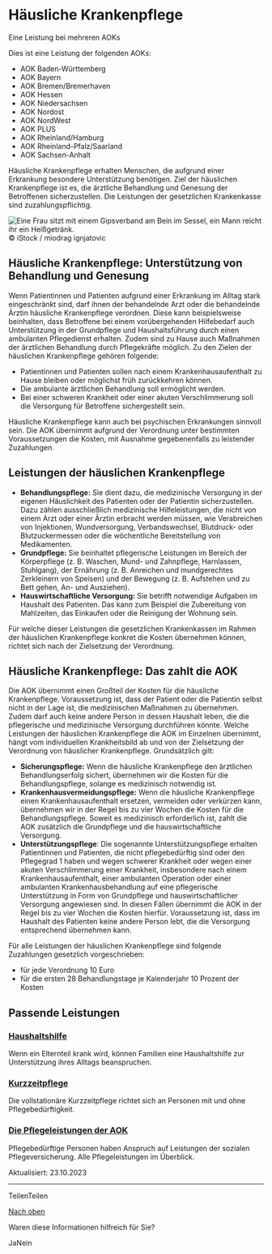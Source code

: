 # Häusliche Krankenpflege

Eine Leistung bei mehreren AOKs

Dies ist eine Leistung der folgenden AOKs:

- AOK Baden-Württemberg
- AOK Bayern
- AOK Bremen/Bremerhaven
- AOK Hessen
- AOK Niedersachsen
- AOK Nordost
- AOK NordWest
- AOK PLUS
- AOK Rheinland/Hamburg
- AOK Rheinland-Pfalz/Saarland
- AOK Sachsen-Anhalt

Häusliche Krankenpflege erhalten Menschen, die aufgrund einer Erkrankung besondere Unterstützung benötigen. Ziel der häuslichen Krankenpflege ist es, die ärztliche Behandlung und Genesung der Betroffenen sicherzustellen. Die Leistungen der gesetzlichen Krankenkasse sind zuzahlungspflichtig.

![Eine Frau sitzt mit einem Gipsverband am Bein im Sessel, ein Mann reicht ihr ein Heißgetränk.](https://www.aok.de/pk/magazin/cms/fileadmin/_processed_/3/f/csm_haeusliche-krankenpflege_699b2f673d.jpg.webp)© iStock / miodrag ignjatovic

## Häusliche Krankenpflege: Unterstützung von Behandlung und Genesung

Wenn Patientinnen und Patienten aufgrund einer Erkrankung im Alltag stark eingeschränkt sind, darf ihnen der behandelnde Arzt oder die behandelnde Ärztin häusliche Krankenpflege verordnen. Diese kann beispielsweise beinhalten, dass Betroffene bei einem vorübergehenden Hilfebedarf auch Unterstützung in der Grundpflege und Haushaltsführung durch einen ambulanten Pflegedienst erhalten. Zudem sind zu Hause auch Maßnahmen der ärztlichen Behandlung durch Pflegekräfte möglich. Zu den Zielen der häuslichen Krankenpflege gehören folgende:

- Patientinnen und Patienten sollen nach einem Krankenhausaufenthalt zu Hause bleiben oder möglichst früh zurückkehren können.
- Die ambulante ärztlichen Behandlung soll ermöglicht werden.
- Bei einer schweren Krankheit oder einer akuten Verschlimmerung soll die Versorgung für Betroffene sichergestellt sein.

Häusliche Krankenpflege kann auch bei psychischen Erkrankungen sinnvoll sein. Die AOK übernimmt aufgrund der Verordnung unter bestimmten Voraussetzungen die Kosten, mit Ausnahme gegebenenfalls zu leistender Zuzahlungen.

## Leistungen der häuslichen Krankenpflege

- **Behandlungspflege:** Sie dient dazu, die medizinische Versorgung in der eigenen Häuslichkeit des Patienten oder der Patientin sicherzustellen. Dazu zählen ausschließlich medizinische Hilfeleistungen, die nicht von einem Arzt oder einer Ärztin erbracht werden müssen, wie Verabreichen von Injektionen, Wundversorgung, Verbandswechsel, Blutdruck- oder Blutzuckermessen oder die wöchentliche Bereitstellung von Medikamenten.
- **Grundpflege:** Sie beinhaltet pflegerische Leistungen im Bereich der Körperpflege (z. B. Waschen, Mund- und Zahnpflege, Harnlassen, Stuhlgang), der Ernährung (z. B. Anreichen und mundgerechtes Zerkleinern von Speisen) und der Bewegung (z. B. Aufstehen und zu Bett gehen, An- und Ausziehen).
- **Hauswirtschaftliche Versorgung:** Sie betrifft notwendige Aufgaben im Haushalt des Patienten. Das kann zum Beispiel die Zubereitung von Mahlzeiten, das Einkaufen oder die Reinigung der Wohnung sein.

Für welche dieser Leistungen die gesetzlichen Krankenkassen im Rahmen der häuslichen Krankenpflege konkret die Kosten übernehmen können, richtet sich nach der Zielsetzung der Verordnung.

## Häusliche Krankenpflege: Das zahlt die AOK

Die AOK übernimmt einen Großteil der Kosten für die häusliche Krankenpflege. Voraussetzung ist, dass der Patient oder die Patientin selbst nicht in der Lage ist, die medizinischen Maßnahmen zu übernehmen. Zudem darf auch keine andere Person in dessen Haushalt leben, die die pflegerische und medizinische Versorgung durchführen könnte. Welche Leistungen der häuslichen Krankenpflege die AOK im Einzelnen übernimmt, hängt vom individuellen Krankheitsbild ab und von der Zielsetzung der Verordnung von häuslicher Krankenpflege. Grundsätzlich gilt:

- **Sicherungspflege:** Wenn die häusliche Krankenpflege den ärztlichen Behandlungserfolg sichert, übernehmen wir die Kosten für die Behandlungspflege, solange es medizinisch notwendig ist.
- **Krankenhausvermeidungspflege:** Wenn die häusliche Krankenpflege einen Krankenhausaufenthalt ersetzen, vermeiden oder verkürzen kann, übernehmen wir in der Regel bis zu vier Wochen die Kosten für die Behandlungspflege. Soweit es medizinisch erforderlich ist, zahlt die AOK zusätzlich die Grundpflege und die hauswirtschaftliche Versorgung.
- **Unterstützungspflege**: Die sogenannte Unterstützungspflege erhalten Patientinnen und Patienten, die nicht pflegebedürftig sind oder den Pflegegrad 1 haben und wegen schwerer Krankheit oder wegen einer akuten Verschlimmerung einer Krankheit, insbesondere nach einem Krankenhausaufenthalt, einer ambulanten Operation oder einer ambulanten Krankenhausbehandlung auf eine pflegerische Unterstützung in Form von Grundpflege und hauswirtschaftlicher Versorgung angewiesen sind. In diesen Fällen übernimmt die AOK in der Regel bis zu vier Wochen die Kosten hierfür. Voraussetzung ist, dass im Haushalt des Patienten keine andere Person lebt, die die Versorgung entsprechend übernehmen kann.

Für alle Leistungen der häuslichen Krankenpflege sind folgende Zuzahlungen gesetzlich vorgeschrieben:

- für jede Verordnung 10 Euro
- für die ersten 28 Behandlungstage je Kalenderjahr 10 Prozent der Kosten

## Passende Leistungen

### [Haushaltshilfe](https://www.aok.de/pk/leistungen/kinder-familien/haushaltshilfe/)

Wenn ein Elternteil krank wird, können Familien eine Haushaltshilfe zur Unterstützung ihres Alltags beanspruchen.

### [Kurzzeitpflege](https://www.aok.de/pk/pflege-betreuungsformen/kurzzeitpflege/)

Die vollstationäre Kurzzeitpflege richtet sich an Personen mit und ohne Pflegebedürftigkeit.

### [Die Pflegeleistungen der AOK](https://www.aok.de/pk/pflegeleistungen/)

Pflegebedürftige Personen haben Anspruch auf Leistungen der sozialen Pflegeversicherung. Alle Pflegeleistungen im Überblick.

Aktualisiert: 23.10.2023

* * *

TeilenTeilen

[Nach oben](https://www.aok.de/pk/leistungen/medizinische-behandlung/haeusliche-krankenpflege/#main-content)

Waren diese Informationen hilfreich für Sie?

JaNein